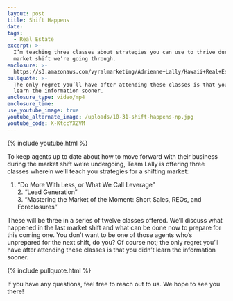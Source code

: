 ```yaml
---
layout: post
title: Shift Happens
date:
tags:
  - Real Estate
excerpt: >-
  I’m teaching three classes about strategies you can use to thrive during the
  market shift we’re going through.
enclosure: >-
  https://s3.amazonaws.com/vyralmarketing/Adrienne+Lally/Hawaii+Real+Estate+Agents-+Shift+Happens.mp4
pullquote: >-
  The only regret you’ll have after attending these classes is that you didn’t
  learn the information sooner.
enclosure_type: video/mp4
enclosure_time:
use_youtube_image: true
youtube_alternate_image: /uploads/10-31-shift-happens-np.jpg
youtube_code: X-KtccYXZVM
---
```


{% include youtube.html %}

To keep agents up to date about how to move forward with their business during the market shift we’re undergoing, Team Lally is offering three classes wherein we’ll teach you strategies for a shifting market:

1. “Do More With Less, or What We Call Leverage”<br>2. “Lead Generation”<br>3. “Mastering the Market of the Moment: Short Sales, REOs, and Foreclosures”

These will be three in a series of twelve classes offered. We’ll discuss what happened in the last market shift and what can be done now to prepare for this coming one. You don’t want to be one of those agents who’s unprepared for the next shift, do you? Of course not; the only regret you’ll have after attending these classes is that you didn’t learn the information sooner.

{% include pullquote.html %}

If you have any questions, feel free to reach out to us. We hope to see you there!